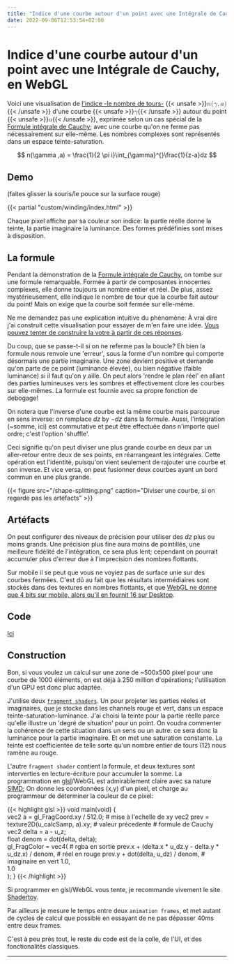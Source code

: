 ```yaml
---
title: "Indice d'une courbe autour d'un point avec une Intégrale de Cauchy, en WebGL"
date: 2022-09-06T12:53:54+02:00
---
```


# Indice d'une courbe autour d'un point avec une Intégrale de Cauchy, en WebGL

Voici une visualisation de [l'indice -le nombre de tours-](https://fr.wikipedia.org/wiki/Indice_(analyse_complexe)) {{< unsafe >}}<mjx-container class="MathJax CtxtMenu_Attached_0" jax="CHTML" tabindex="0" ctxtmenu_counter="0" style="font-size: 113.1%; position: relative;"><mjx-math class="MJX-TEX" aria-hidden="true"><mjx-mi class="mjx-i"><mjx-c class="mjx-c1D45B TEX-I"></mjx-c></mjx-mi><mjx-mo class="mjx-n"><mjx-c class="mjx-c28"></mjx-c></mjx-mo><mjx-mi class="mjx-i"><mjx-c class="mjx-c1D6FE TEX-I"></mjx-c></mjx-mi><mjx-mo class="mjx-n"><mjx-c class="mjx-c2C"></mjx-c></mjx-mo><mjx-mi class="mjx-i" space="2"><mjx-c class="mjx-c1D44E TEX-I"></mjx-c></mjx-mi><mjx-mo class="mjx-n"><mjx-c class="mjx-c29"></mjx-c></mjx-mo></mjx-math><mjx-assistive-mml unselectable="on" display="inline"><math xmlns="http://www.w3.org/1998/Math/MathML"><mi>n</mi><mo stretchy="false">(</mo><mi>γ</mi><mo>,</mo><mi>a</mi><mo stretchy="false">)</mo></math></mjx-assistive-mml></mjx-container>{{< /unsafe >}} d'une courbe {{< unsafe >}}<mjx-container class="MathJax CtxtMenu_Attached_0" jax="CHTML" tabindex="0" ctxtmenu_counter="1" style="font-size: 113.1%; position: relative;"><mjx-math class="MJX-TEX" aria-hidden="true"><mjx-mi class="mjx-i"><mjx-c class="mjx-c1D6FE TEX-I"></mjx-c></mjx-mi></mjx-math><mjx-assistive-mml unselectable="on" display="inline"><math xmlns="http://www.w3.org/1998/Math/MathML"><mi>γ</mi></math></mjx-assistive-mml></mjx-container>{{< /unsafe >}} autour du point {{< unsafe >}}<mjx-container class="MathJax CtxtMenu_Attached_0" jax="CHTML" tabindex="0" ctxtmenu_counter="3" style="font-size: 113.1%; position: relative;"><mjx-math class="MJX-TEX" aria-hidden="true"><mjx-mi class="mjx-i"><mjx-c class="mjx-c1D44E TEX-I"></mjx-c></mjx-mi></mjx-math><mjx-assistive-mml unselectable="on" display="inline"><math xmlns="http://www.w3.org/1998/Math/MathML"><mi>a</mi></math></mjx-assistive-mml></mjx-container>{{< /unsafe >}}, exprimée selon un cas spécial de la [Formule intégrale de Cauchy](https://fr.wikipedia.org/wiki/Formule_int%C3%A9grale_de_Cauchy); avec une courbe qu'on ne ferme pas nécessairement sur elle-même. Les nombres complexes sont représentés dans un espace teinte-saturation.

$$ n(\gamma ,a) = \frac{1}{2 \pi i}\int_{\gamma}^{}\frac{1}{z-a}dz $$

## Demo

(faites glisser la souris/le pouce sur la surface rouge)

{{< partial "custom/winding/index.html" >}}

Chaque pixel affiche par sa couleur son indice: la partie réelle donne la teinte, la partie imaginaire la luminance. Des formes prédéfinies sont mises à disposition.

## La formule

Pendant la démonstration de la [Formule intégrale de Cauchy](https://fr.wikipedia.org/wiki/Formule_int%C3%A9grale_de_Cauchy), on tombe sur une formule remarquable. Formée à partir de composantes innocentes complexes, elle donne toujours un nombre entier et réel. De plus, assez mystérieusement, elle indique le nombre de tour que la courbe fait autour du point! Mais on exige que la courbe soit fermée sur elle-même.

Ne me demandez pas une explication intuitive du phénomène: À vrai dire j'ai construit cette visualisation pour essayer de m'en faire une idée. [Vous pouvez tenter de construire la votre à partir de ces réponses](https://math.stackexchange.com/questions/4054/intuitive-explanation-of-cauchys-integral-formula-in-complex-analysis).

Du coup, que se passe-t-il si on ne referme pas la boucle? Eh bien la formule nous renvoie une 'erreur', sous la forme d'un nombre qui comporte désormais une partie imaginaire. Une zone devient positive et demande qu'on parte de ce point (luminance élevée), ou bien négative (faible luminance) si il faut qu'on y aille. On peut alors 'rendre le plan réel' en allant des parties lumineuses vers les sombres et effectivement clore les courbes sur elle-mêmes. La formule est fournie avec sa propre fonction de debogage!

On notera que l'inverse d'une courbe est la même courbe mais parcourue en sens inverse: on remplace $dz$ by $-dz$ dans la formule. Aussi, l'intégration (~somme, ici) est commutative et peut être effectuée dans n'importe quel ordre; c'est l'option 'shuffle'.

Ceci signifie qu'on peut diviser une plus grande courbe en deux par un aller-retour entre deux de ses points, en réarrangeant les intégrales. Cette opération est l'identité, puisqu'on vient seulement de rajouter une courbe et son inverse. Et vice versa, on peut fusionner deux courbes ayant un bord commun en une plus grande.

{{< figure src="/shape-splitting.png" caption="Diviser une courbe, si on regarde pas les artéfacts" >}}

## Artéfacts

On peut configurer des niveaux de précision pour utiliser des $dz$ plus ou moins grands. Une précision plus fine aura moins de pointillés, une meilleure fidélité de l'intégration, ce sera plus lent; cependant on pourrait accumuler plus d'erreur due à l'imprecision des nombres flottants.

Sur mobile il se peut que vous ne voyiez pas de surface unie sur des courbes fermées. C'est dû au fait que les résultats intermédiaires sont stockés dans des textures en nombres flottants, et que [WebGL ne donne que 4 bits sur mobile, alors qu'il en fournit 16 sur Desktop](https://webglfundamentals.org/webgl/lessons/webgl-precision-issues.html#texture-formats).

## Code

[Ici](https://github.com/benoitparis/winding-contour-cauchy)

## Construction

Bon, si vous voulez un calcul sur une zone de ~500x500 pixel pour une courbe de 1000 éléments, on est déjà à 250 million d'opérations; l'utilisation d'un GPU est donc pluc adaptée.

J'utilise deux [`fragment shaders`](https://www.khronos.org/opengl/wiki/Fragment_Shader). Un pour projeter les parties réeles et imaginaires, que je stocke dans les channels rouge et vert, dans un espace teinte-saturation-luminance. J'ai choisi la teinte pour la partie réelle parce qu'elle illustre un 'degré de situation' pour un point. On voudra commenter la cohérence de cette situation dans un sens ou un autre: ce sera donc la luminance pour la partie imaginaire. Et on met une saturation constante. La teinte est coefficientée de telle sorte qu'un nombre entier de tours (12) nous ramène au rouge.

L'autre `fragment shader` contient la formule, et deux textures sont interverties en lecture-écriture pour accumuler la somme. La programmation en [glsl](https://fr.wikipedia.org/wiki/OpenGL_Shading_Language)/WebGL est admirablement claire avec sa nature [SIMD](https://fr.wikipedia.org/wiki/Single_instruction_multiple_data); On donne les coordonnées (x,y) d'un pixel, et charge au programmeur de déterminer la couleur de ce pixel:

{{< highlight glsl >}}
void main(void) {                                                
    vec2 a = gl_FragCoord.xy / 512.0;                  # mise à l'echelle de xy
    vec2 prev = texture2D(u_calcSamp, a).xy;           # valeur précedente
                                                       # formule de Cauchy
    vec2 delta = a - u_z;                              
    float denom = dot(delta, delta);                          
    gl_FragColor = vec4(                                        # rgba en sortie
        prev.x + (delta.x * u_dz.y - delta.y * u_dz.x) / denom, # réel en rouge
        prev.y + dot(delta, u_dz) / denom,                      # imaginaire en vert
        1.0,                                                    
        1.0                                                     
    );
}
{{< /highlight >}}

Si programmer en glsl/WebGL vous tente, je recommande vivement le site [Shadertoy](https://www.shadertoy.com/).

Par ailleurs je mesure le temps entre deux `animation frames`, et met autant de cycles de calcul que possible en essayant de ne pas dépasser 40ms entre deux frames.

C'est à peu près tout, le reste du code est de la colle, de l'UI, et des fonctionalités classiques.

----